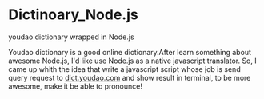Dictinoary\_Node.js
==================
youdao dictionary wrapped in Node.js

Youdao dictionary is a good online dictionary.After learn something about awesome Node.js, I'd like use Node.js as a native javascript translator. So, I came up whith the idea that write a javascript script whose job is send query request to [dict.youdao.com](http://dict.youdao.com) and show result in terminal,  to be more awesome,  make it be able to pronounce!


